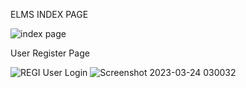 ELMS INDEX PAGE

![index page](https://user-images.githubusercontent.com/128790623/227487508-0d6dc4a1-311c-4bbc-b759-d1cf49804709.png)

User  Register Page

![REGI](https://user-images.githubusercontent.com/128790623/227489870-3ccebdb7-8bf6-47bf-bbda-867b0bbb0fc5.png)
User Login
![Screenshot 2023-03-24 030032](https://user-images.githubusercontent.com/128790623/227490866-956e0cd8-6e47-4929-b528-481a288c61f8.png)

